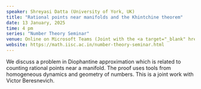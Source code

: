 ```yaml
---
speaker: Shreyasi Datta (University of York, UK)
title: "Rational points near manifolds and the Khintchine theorem"
date: 13 January, 2025
time: 4 pm
series: "Number Theory Seminar"
venue: Online on Microsoft Teams (Joint with the <a target="_blank" href="https://math.iisc.ac.in/~aprg/index.php?id=seminar24-25" >APRG Seminar</a>)
website: https://math.iisc.ac.in/number-theory-seminar.html
---
```


We discuss a problem in Diophantine approximation which is related to counting rational points near a manifold. The proof uses tools from homogeneous dynamics and geometry of numbers. This is a joint work with Victor Beresnevich.

